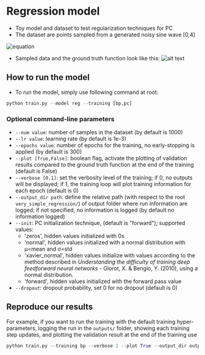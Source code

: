 # Regression model
- Toy model and dataset to test regularization techniques for PC
- The dataset are points sampled from a generated noisy sine wave [0,4]

![equation](https://latex.codecogs.com/svg.image?%5Cinline%20%5Csmall%20g(x)%20=%20f(x)%20&plus;%20%5Cepsilon%20=%20%5Csin(1&plus;x%5E2)%20&plus;%20%5Cmathcal%7BN%7D%20(0,%201)) 

- Sampled data and the ground truth function look like this:
![alt text](https://github.com/andreakiro/bio-transformers/blob/bp_simple_regressor/very_simple_regression/images/data.png)

## How to run the model

- To run the model, simply use following command at root:

```python
python train.py --model reg --training [bp,pc]
```

### Optional command-line parameters
- `--num value`: number of samples in the dataset (by default is 1000)
- `--lr value`: learning rate (by default is 1e-3)
- `--epochs value`: number of epochs for the training, no early-stopping is applied (by default is 300)
- `--plot [True,False]`: boolean flag, activate the plotting of validation results compared to the ground truth function at the end of the training (default is False)
- `--verbose [0,1]`: set the verbosity level of the training; if 0, no outputs will be displayed; if 1, the training loop will plot training information for each epoch (default is 0)
- `--output_dir path`: define the relative path (with respect to the root `very_simple_regression/`) of output folder where run information are logged; if not specified, no information is logged (by default no information logged)
- `--init`: PC initialization technique, (default is "forward"); supported values:
    - 'zeros', hidden values initialized with 0s
    - 'normal', hidden values initialized with a normal distribution with μ=mean and σ=std
    - 'xavier_normal', hidden values initialize with values according to the method described in 
      *Understanding the difficulty of training deep feedforward neural networks* - Glorot, X. & Bengio, Y. 
      (2010), using a normal distribution. 
    - 'forward', hidden values initialized with the forward pass value
- `--dropout`: dropout probability, set 0 for no dropout (default is 0)


## Reproduce our results
For example, if you want to run the training with the default training hyper-parameters, logging the run in the `outputs/` folder, showing each training step updates, and plotting the validation result at the end of the training use
```python
python train.py --training bp --verbose 1 --plot True --output_dir outputs/
```
